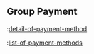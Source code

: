 ## Group Payment

:[detail-of-payment-method](methods/detail-of-payment-method.md)

:[list-of-payment-methods](methods/list-of-payment-methods.md)
